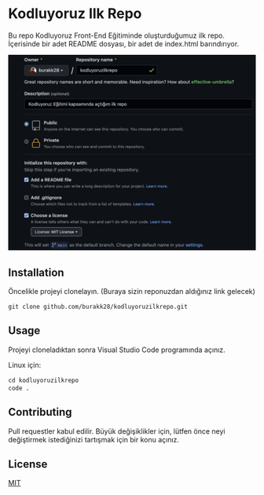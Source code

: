 # Kodluyoruz Ilk Repo
Bu repo Kodluyoruz Front-End Eğitiminde oluşturduğumuz ilk repo. İçerisinde bir adet README dosyası, bir adet de index.html barındırıyor.

![banner](https://github.com/burakk28/kodluyoruzilkrepo/blob/main/odev.png)

## Installation
Öncelikle projeyi clonelayın. (Buraya sizin reponuzdan aldığınız link gelecek)

```
git clone github.com/burakk28/kodluyoruzilkrepo.git
```

## Usage
Projeyi cloneladıktan sonra Visual Studio Code programında açınız.

Linux için:

``` 
cd kodluyoruzilkrepo
code .
```

## Contributing
Pull requestler kabul edilir. Büyük değişiklikler için, lütfen önce neyi değiştirmek istediğinizi tartışmak için bir konu açınız.

## License
[MIT](https://choosealicense.com/licenses/mit/)

